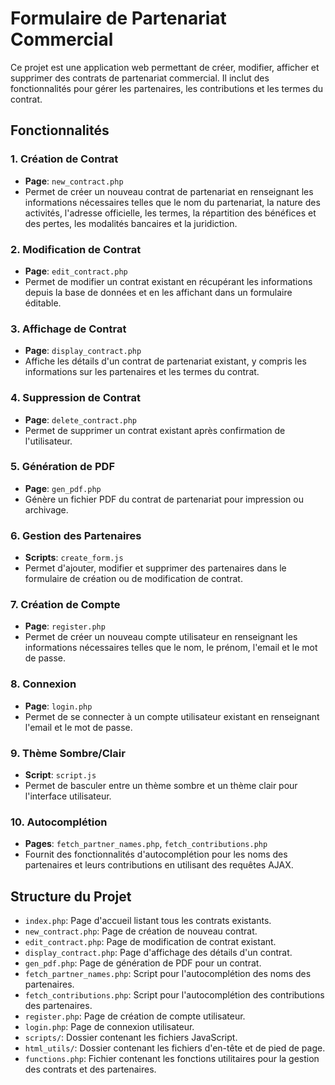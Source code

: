 # Formulaire de Partenariat Commercial

Ce projet est une application web permettant de créer, modifier, afficher et supprimer des contrats de partenariat commercial. Il inclut des fonctionnalités pour gérer les partenaires, les contributions et les termes du contrat.

## Fonctionnalités

### 1. Création de Contrat
- **Page**: `new_contract.php`
- Permet de créer un nouveau contrat de partenariat en renseignant les informations nécessaires telles que le nom du partenariat, la nature des activités, l'adresse officielle, les termes, la répartition des bénéfices et des pertes, les modalités bancaires et la juridiction.

### 2. Modification de Contrat
- **Page**: `edit_contract.php`
- Permet de modifier un contrat existant en récupérant les informations depuis la base de données et en les affichant dans un formulaire éditable.

### 3. Affichage de Contrat
- **Page**: `display_contract.php`
- Affiche les détails d'un contrat de partenariat existant, y compris les informations sur les partenaires et les termes du contrat.

### 4. Suppression de Contrat
- **Page**: `delete_contract.php`
- Permet de supprimer un contrat existant après confirmation de l'utilisateur.

### 5. Génération de PDF
- **Page**: `gen_pdf.php`
- Génère un fichier PDF du contrat de partenariat pour impression ou archivage.

### 6. Gestion des Partenaires
- **Scripts**: `create_form.js`
- Permet d'ajouter, modifier et supprimer des partenaires dans le formulaire de création ou de modification de contrat.

### 7. Création de Compte
- **Page**: `register.php`
- Permet de créer un nouveau compte utilisateur en renseignant les informations nécessaires telles que le nom, le prénom, l'email et le mot de passe.

### 8. Connexion
- **Page**: `login.php`
- Permet de se connecter à un compte utilisateur existant en renseignant l'email et le mot de passe.

### 9. Thème Sombre/Clair
- **Script**: `script.js`
- Permet de basculer entre un thème sombre et un thème clair pour l'interface utilisateur.

### 10. Autocomplétion
- **Pages**: `fetch_partner_names.php`, `fetch_contributions.php`
- Fournit des fonctionnalités d'autocomplétion pour les noms des partenaires et leurs contributions en utilisant des requêtes AJAX.

## Structure du Projet

- `index.php`: Page d'accueil listant tous les contrats existants.
- `new_contract.php`: Page de création de nouveau contrat.
- `edit_contract.php`: Page de modification de contrat existant.
- `display_contract.php`: Page d'affichage des détails d'un contrat.
- `gen_pdf.php`: Page de génération de PDF pour un contrat.
- `fetch_partner_names.php`: Script pour l'autocomplétion des noms des partenaires.
- `fetch_contributions.php`: Script pour l'autocomplétion des contributions des partenaires.
- `register.php`: Page de création de compte utilisateur.
- `login.php`: Page de connexion utilisateur.
- `scripts/`: Dossier contenant les fichiers JavaScript.
- `html_utils/`: Dossier contenant les fichiers d'en-tête et de pied de page.
- `functions.php`: Fichier contenant les fonctions utilitaires pour la gestion des contrats et des partenaires.


